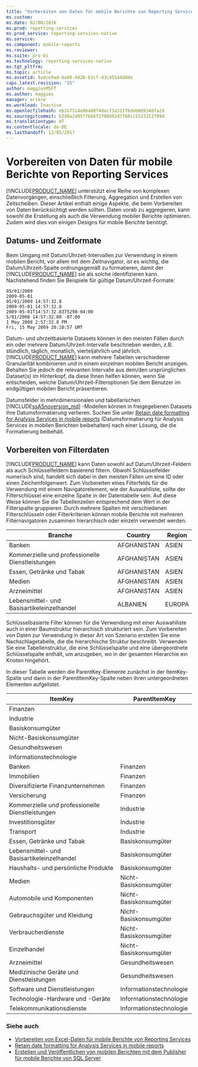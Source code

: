 ```yaml
---
title: "Vorbereiten von Daten für mobile Berichte von Reporting Services | Microsoft-Dokumentation"
ms.custom: 
ms.date: 02/08/2016
ms.prod: reporting-services
ms.prod_service: reporting-services-native
ms.service: 
ms.component: mobile-reports
ms.reviewer: 
ms.suite: pro-bi
ms.technology: reporting-services-native
ms.tgt_pltfrm: 
ms.topic: article
ms.assetid: 8adce9ad-6a08-4d20-b1cf-d3c45544d8de
caps.latest.revision: "15"
author: maggiesMSFT
ms.author: maggies
manager: erikre
ms.workload: Inactive
ms.openlocfilehash: eb1b7514e8ba88f4dacf3a521f6deb0d934dfa2d
ms.sourcegitcommit: b2d8a2d95ffbb6f2f98692d7760cc5523151f99d
ms.translationtype: HT
ms.contentlocale: de-DE
ms.lasthandoff: 12/05/2017
---
```

# <a name="prepare-data-for-reporting-services-mobile-reports"></a>Vorbereiten von Daten für mobile Berichte von Reporting Services
  
[!INCLUDE[PRODUCT_NAME](../../includes/ss-mobilereptpub-long.md)] unterstützt eine Reihe von komplexen Datenvorgängen, einschließlich Filterung, Aggregation und Erstellen von Zeitscheiben. Dieser Artikel enthält einige Aspekte, die beim Vorbereiten von Daten berücksichtigt werden sollten. Daten vorab zu aggregieren, kann sowohl die Erstellung als auch die Verwendung mobiler Berichte optimieren. Zudem wird dies von einigen Designs für mobile Berichte benötigt.   
  
## <a name="date-and-time-formats"></a>Datums- und Zeitformate 
Beim Umgang mit Datum/Uhrzeit-Intervallen zur Verwendung in einem mobilen Bericht, vor allem mit dem Zeitnavigator, ist es wichtig, die Datum/Uhrzeit-Spalte ordnungsgemäß zu formatieren, damit der [!INCLUDE[PRODUCT_NAME](../../includes/ss-mobilereptpub-short.md)] sie als solche identifizieren kann. Nachstehend finden Sie Beispiele für gültige Datum/Uhrzeit-Formate:  
  
    05/01/2009    
    2009-05-01    
    05/01/2009 14:57:32.8    
    2009-05-01 14:57:32.8    
    2009-05-01T14:57:32.8375298-04:00    
    5/01/2008 14:57:32.80 -07:00    
    1 May 2008 2:57:32.8 PM    
    Fri, 15 May 2009 20:10:57 GMT    
  
Datum- und uhrzeitbasierte Datasets können in den meisten Fällen durch ein oder mehrere Datum/Uhrzeit-Intervalle beschrieben werden, z.B. stündlich, täglich, monatlich, vierteljährlich und jährlich. [!INCLUDE[PRODUCT_NAME](../../includes/ss-mobilereptpub-short.md)] kann mehrere Tabellen verschiedener Granularität kombinieren und in einem einzelnen mobilen Bericht anzeigen. Behalten Sie jedoch die relevanten Intervalle aus dem/den ursprünglichen Dataset(s) im Hinterkopf, da diese Ihnen helfen können, wenn Sie entscheiden, welche Datum/Uhrzeit-Filteroptionen Sie dem Benutzer im endgültigen mobilen Bericht präsentieren.  

Datumsfelder in mehrdimensionalen und tabellarischen [!INCLUDE[ssASnoversion_md](../../includes/ssasnoversion-md.md)] -Modellen können in freigegebenen Datasets ihre Datumsformatierung verlieren. Suchen Sie unter [Retain date formatting for Analysis Services in mobile reports](../../reporting-services/mobile-reports/retain-date-formatting-for-analysis-services-in-mobile-reports.md) (Datumsformatierung für Analysis Services in mobilen Berichten beibehalten) nach einer Lösung, die die Formatierung beibehält.
  
## <a name="preparing-filter-data"></a>Vorbereiten von Filterdaten ##  
[!INCLUDE[PRODUCT_NAME](../../includes/ss-mobilereptpub-short.md)] kann Daten sowohl auf Datum/Uhrzeit-Feldern als auch Schlüsselfeldern basierend filtern. Obwohl Schlüsselfelder numerisch sind, handelt sich dabei in den meisten Fällen um eine ID oder einen Zeichenfolgenwert. Zum Vorbereiten eines Filterfelds für die Verwendung mit einem Navigatorelement, wie der Auswahlliste, sollte der Filterschlüssel eine einzelne Spalte in der Datentabelle sein. Auf diese Weise können Sie die Tabellenzeilen entsprechend dem Wert in der Filterspalte gruppieren. Durch mehrere Spalten mit verschiedenen Filterschlüsseln oder Filterkriterien können mobile Berichte mit mehreren Filternavigatoren zusammen hierarchisch oder einzeln verwendet werden.  
  
| Branche  | Country   | Region    |  
| ------------- | ------------- | ------------- |  
| Banken     | AFGHANISTAN   | ASIEN      |  
| Kommerzielle und professionelle Dienstleistungen | AFGHANISTAN | ASIEN |  
| Essen, Getränke und Tabak | AFGHANISTAN | ASIEN |  
| Medien | AFGHANISTAN | ASIEN |  
| Arzneimittel | AFGHANISTAN | ASIEN |  
| Lebensmittel- und Basisartikeleinzelhandel | ALBANIEN | EUROPA |  
  
  
Schlüsselbasierte Filter können für die Verwendung mit einer Auswahlliste auch in einer Baumstruktur hierarchisch strukturiert sein. Zum Vorbereiten von Daten zur Verwendung in dieser Art von Szenario erstellen Sie eine Nachschlagetabelle, die die hierarchische Struktur beschreibt. Verwenden Sie eine Tabellenstruktur, die eine Schlüsselspalte und eine übergeordnete Schlüsselspalte enthält, um anzugeben, wo in der gesamten Hierarchie ein Knoten hingehört.  
  
In dieser Tabelle werden die ParentKey-Elemente zunächst in der ItemKey-Spalte und dann in der ParentItemKey-Spalte neben ihren untergeordneten Elementen aufgelistet.   
  
|ItemKey    | ParentItemKey |  
| ------------- | ------------- |  
| Finanzen    |   |  
| Industrie   |   |  
| Basiskonsumgüter |    |  
| Nicht-Basiskonsumgüter |  |     
| Gesundheitswesen   |   |  
| Informationstechnologie |  |  
| Banken | Finanzen |  
| Immobilien | Finanzen |  
| Diversifizierte Finanzunternehmen |  Finanzen |   
| Versicherung |   Finanzen |  
| Kommerzielle und professionelle Dienstleistungen |  Industrie |  
| Investitionsgüter |   Industrie |  
| Transport |  Industrie |  
| Essen, Getränke und Tabak |    Basiskonsumgüter |  
| Lebensmittel- und Basisartikeleinzelhandel |    Basiskonsumgüter |  
| Haushalts- und persönliche Produkte | Basiskonsumgüter |  
| Medien | Nicht-Basiskonsumgüter |  
| Automobile und Komponenten |  Nicht-Basiskonsumgüter |  
| Gebrauchsgüter und Kleidung |Nicht-Basiskonsumgüter |  
| Verbraucherdienste |   Nicht-Basiskonsumgüter |  
| Einzelhandel | Nicht-Basiskonsumgüter |  
| Arzneimittel   | Gesundheitswesen |  
| Medizinische Geräte und Dienstleistungen |    Gesundheitswesen |  
| Software und Dienstleistungen | Informationstechnologie |  
| Technologie-Hardware und -Geräte   | Informationstechnologie |  
| Telekommunikationsdienste |Informationstechnologie |  
  
### <a name="see-also"></a>Siehe auch  
- [Vorbereiten von Excel-Daten für mobile Berichte von Reporting Services](../../reporting-services/mobile-reports/prepare-excel-data-for-reporting-services-mobile-reports.md)  
- [Retain date formatting for Analysis Services in mobile reports](../../reporting-services/mobile-reports/retain-date-formatting-for-analysis-services-in-mobile-reports.md)
- [Erstellen und Veröffentlichen von mobilen Berichten mit dem Publisher für mobile Berichte von SQL Server](../../reporting-services/mobile-reports/create-mobile-reports-with-sql-server-mobile-report-publisher.md)
  
  
  


